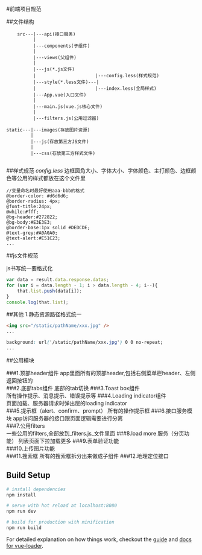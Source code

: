 #前端项目规范

##文件结构
```
	src---|---api(接口服务)
	      |
	      |---components(子组件)
	      |
	      |---views(父组件)
	      |
	      |---js(*.js文件)
	      |                      |---config.less(样式规范)
	      |---style(*.less文件)---|
	      |                      |---index.less(全局样式)
	      |---App.vue(入口文件)
	      |
	      |---main.js(vue.js核心文件)  
          |
          |---filters.js(公用过滤器)  
	      
static---|---images(存放图片资源)
         |
         |---js(存放第三方JS文件)
         |
         |---css(存放第三方样式文件)          
                             
```
##样式规范
_config.less_ 边框圆角大小、字体大小、字体颜色、主打颜色、边框颜色等公用的样式都放在这个文件里

```less
//变量命名时最好使用aaa-bbb的格式
@border-color: #d6d6d6;
@border-radius: 4px;
@font-title:24px;
@while:#fff;
@bg-header:#272822;
@bg-body:#E3E3E3;
@border-base:1px solid #DEDCDE;
@text-grey:#A0A0A0;
@text-alert:#E51C23;
...
```

##js文件规范

js书写统一要格式化

```javascript
var data = result.data.response.datas;
for (var i = data.length - 1; i > data.length - 4; i--){
	that.list.push(data[i]);
}
console.log(that.list);
```

##其他
1.静态资源路径格式统一

```html
<img src="/static/pathName/xxx.jpg" />
...
```

```css
background: url('/static/pathName/xxx.jpg') 0 0 no-repeat;
...
```
##公用模块

###1.顶部header组件 
app里面所有的顶部header,包括右侧菜单栏header、左侧返回按钮的   
###2.底部tabs组件 
底部的tab切换 
###3.Toast box组件  
所有操作提示、消息提示、错误提示等
###4.Loading indicator组件  
页面加载、服务器请求时弹出层的loading indicator  
###5.提示框（alert、confirm、prompt） 
所有的操作提示框
###6.接口服务模块 
app访问服务器的接口跟页面逻辑需要进行分离  
###7.公用filters  
一些公用的filters,全部放到_filters.js_文件里面
###8.load more 服务（分页功能） 
列表页面下拉加载更多 
###9.表单验证功能  
###10.上传图片功能  
###11.搜索框
所有的搜索框拆分出来做成子组件
###12.地理定位接口  

## Build Setup

``` bash
# install dependencies
npm install

# serve with hot reload at localhost:8080
npm run dev

# build for production with minification
npm run build
```

For detailed explanation on how things work, checkout the [guide](http://vuejs-templates.github.io/webpack/) and [docs for vue-loader](http://vuejs.github.io/vue-loader).
